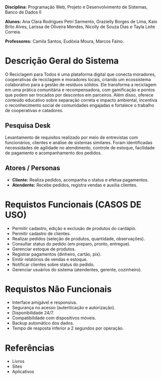 **Disciplina:** Programação Web, Projeto e Desenvolvimento de Sistemas, Banco de Dados II

**Alunos:** Ana Clara Rodrigues Petri Sarmento, 
Grazielly Borges de Lima, 
Kaio Brito Alves, 
Larissa de Oliveira Mendes, 
Nicolly de Souza Dias e
Tayla Leite Correia.

**Professores:** 
Camila Santos, 
Eudóxia Moura, 
Marcos Faino.

# Descrição Geral do Sistema

O Reciclagem para Todos é uma plataforma digital que conecta moradores, cooperativas de reciclagem e moradores locais, criando um ecossistema colaborativo para a gestão de resíduos sólidos. Ele transforma a reciclagem em uma prática comunitária e recompensadora, com gamificação e pontos que podem ser trocados por descontos em parceiros. Além disso, oferece conteúdo educativo sobre separação correta e impacto ambiental, incentiva o reconhecimento social de comunidades engajadas e fortalece o trabalho de cooperativas e catadores.

## Pesquisa Desk

Levantamento de requisitos realizado por meio de entrevistas com funcionários, clientes e análise de sistemas similares. Foram identificadas necessidades de agilidade no atendimento, controle de estoque, facilidade de pagamento e acompanhamento dos pedidos.

## Atores / Personas 

- **Cliente:** Realiza pedidos, acompanha o status e efetua pagamentos.
- **Atendente:** Recebe pedidos, registra vendas e auxilia clientes.

# Requistos Funcionais (CASOS DE USO)

- Permitir cadastro, edição e exclusão de produtos do cardápio.
- Permitir cadastro de clientes.
- Realizar pedidos (seleção de produtos, quantidade, observações).
- Consultar status do pedido (em preparo, pronto, entregue).
- Gerenciar estoque de produtos.
- Registrar pagamentos (dinheiro, cartão, pix).
- Emitir relatórios de vendas e estoque.
- Notificar clientes sobre status do pedido.
- Gerenciar usuários do sistema (atendentes, gerente, cozinheiro).

# Requistos Não Funcionais

- Interface amigável e responsiva.
- Segurança no acesso (autenticação e autorização).
- Disponibilidade 24/7.
- Compatibilidade com dispositivos móveis.
- Backup automático dos dados.
- Tempo de resposta inferior a 2 segundos por operação.

# Referências
- Livros
- Sites
- Aplicativos